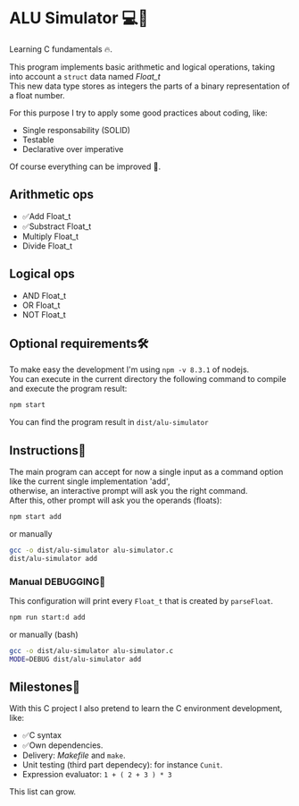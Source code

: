 # ALU Simulator 💻🔢
Learning C fundamentals 🔥.

This program implements basic arithmetic and logical operations, taking into account a `struct` data named *Float_t*<br>
This new data type stores as integers the parts of a binary representation of a float number.

For this purpose I try to apply some good practices about coding, like:
- Single responsability (SOLID)
- Testable
- Declarative over imperative

Of course everything can be improved 🚀.

## Arithmetic ops
- ✅Add Float_t
- ✅Substract Float_t
- Multiply Float_t
- Divide Float_t

## Logical ops
- AND Float_t
- OR Float_t
- NOT Float_t

## Optional requirements🛠️
To make easy the development I'm using `npm -v 8.3.1` of nodejs.<br>
You can execute in the current directory the following command to compile and execute the program result:

```sh
npm start
```
You can find the program result in `dist/alu-simulator`

## Instructions📌
The main program can accept for now a single input as a command option like the current single implementation 'add',<br>
otherwise, an interactive prompt will ask you the right command.<br>
After this, other prompt will ask you the operands (floats):

```sh
npm start add
```
or manually
```sh
gcc -o dist/alu-simulator alu-simulator.c
dist/alu-simulator add
```

### Manual DEBUGGING🧰
This configuration will print every `Float_t` that is created by `parseFloat`. 

```sh
npm run start:d add
```
or manually (bash)
```sh
gcc -o dist/alu-simulator alu-simulator.c
MODE=DEBUG dist/alu-simulator add
```

## Milestones🎯
With this C project I also pretend to learn the C environment development, like:
- ✅C syntax
- ✅Own dependencies. 
- Delivery: *Makefile* and `make`.
- Unit testing (third part dependecy): for instance `Cunit`.
- Expression evaluator: `1 + ( 2 + 3 ) * 3`

 This list can grow. 
